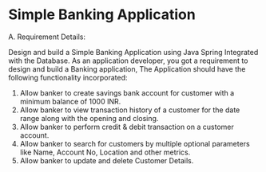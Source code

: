 # Simple Banking Application

A.	Requirement Details:

Design and build a Simple Banking Application using Java Spring Integrated with the Database.
As an application developer, you got a requirement to design and build a Banking application, 
The Application should have the following functionality incorporated:
1. Allow banker to create savings bank account for customer with a minimum balance of 1000 INR.
2. Allow banker to view transaction history of a customer for the date range along with the opening and closing.
3. Allow banker to perform credit & debit transaction on a customer account.
4. Allow banker to search for customers by multiple optional parameters like Name, Account No, Location and other metrics.
5. Allow banker to update and delete Customer Details.



